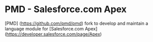 # PMD - Salesforce.com Apex

[PMD] (https://github.com/pmd/pmd) fork to develop and maintain a language module for [Salesforce.com Apex] (https://developer.salesforce.com/page/Apex)
